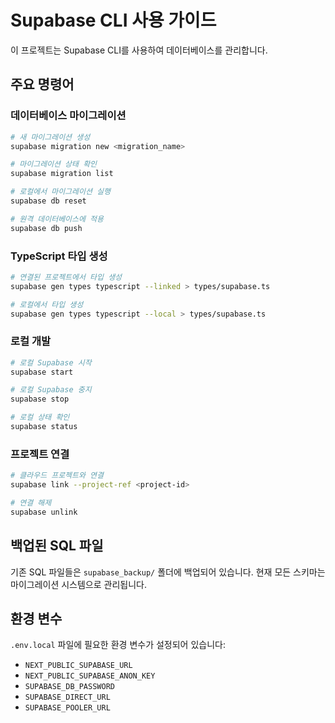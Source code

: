 # Supabase CLI 사용 가이드

이 프로젝트는 Supabase CLI를 사용하여 데이터베이스를 관리합니다.

## 주요 명령어

### 데이터베이스 마이그레이션
```bash
# 새 마이그레이션 생성
supabase migration new <migration_name>

# 마이그레이션 상태 확인
supabase migration list

# 로컬에서 마이그레이션 실행
supabase db reset

# 원격 데이터베이스에 적용
supabase db push
```

### TypeScript 타입 생성
```bash
# 연결된 프로젝트에서 타입 생성
supabase gen types typescript --linked > types/supabase.ts

# 로컬에서 타입 생성
supabase gen types typescript --local > types/supabase.ts
```

### 로컬 개발
```bash
# 로컬 Supabase 시작
supabase start

# 로컬 Supabase 중지
supabase stop

# 로컬 상태 확인
supabase status
```

### 프로젝트 연결
```bash
# 클라우드 프로젝트와 연결
supabase link --project-ref <project-id>

# 연결 해제
supabase unlink
```

## 백업된 SQL 파일

기존 SQL 파일들은 `supabase_backup/` 폴더에 백업되어 있습니다.
현재 모든 스키마는 마이그레이션 시스템으로 관리됩니다.

## 환경 변수

`.env.local` 파일에 필요한 환경 변수가 설정되어 있습니다:
- `NEXT_PUBLIC_SUPABASE_URL`
- `NEXT_PUBLIC_SUPABASE_ANON_KEY`
- `SUPABASE_DB_PASSWORD`
- `SUPABASE_DIRECT_URL`
- `SUPABASE_POOLER_URL`
